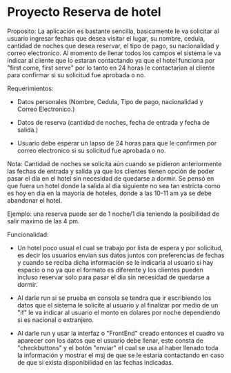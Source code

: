 # Proyecto Reserva de hotel

Proposito:
La aplicación es bastante sencilla, basicamente le va solicitar al usuario ingresar fechas que desea visitar el lugar, su nombre, cedula, cantidad de noches que desea reservar, el tipo de pago, su nacionalidad y correo electronico.
Al momento de llenar todos los campos el sistema le va indicar al cliente que lo estaran contactando ya que el hotel funciona por "first come, first serve" por lo tanto en 24 horas le contactarian al cliente para confirmar si su solicitud fue aprobada o no.


Requerimientos:

- Datos personales (Nombre, Cedula, Tipo de pago, nacionalidad y Correo Electronico.)

- Datos de reserva (cantidad de noches, fecha de entrada y fecha de salida.)

- Usuario debe esperar un lapso de 24 horas para que le confirmen por correo electronico si su solicitud fue aprobada o no.

Nota: 
Cantidad de noches se solicita aún cuando se pidieron anteriormente las fechas de entrada y salida ya que los clientes tienen opción de poder pasar el día en el hotel sin necesidad de quedarse a dormir.
Se pensó en que fuera un hotel donde la salida al día siguiente no sea tan estricta como es hoy en dia en la mayoria de hoteles, donde a las 10-11 am ya se debe abandonar el hotel.

Ejemplo: una reserva puede ser de 1 noche/1 día teniendo la posibilidad de salir maximo de las 4 pm.

Funcionalidad:

- Un hotel poco usual el cual se trabajo por lista de espera y por solicitud, es decir los usuarios envian sus datos juntos con preferencias de fechas y cuando se reciba dicha información se le indicaria al usuario si hay espacio o no ya que el formato es diferente y los clientes pueden incluso reservar solo para pasar el dia sin necesidad de quedarse a dormir.

- Al darle run si se prueba en consola se tendra que ir escribiendo los datos que el sistema le solicite al usuario y al finalizar por medio de un "if" le va indicar al usuario el monto en dolares por noche dependiendo si es nacional o extranjero.

- Al darle run y usar la interfaz o "FrontEnd" creado entonces el cuadro va aparecer con los datos que el usuario debe llenar, este consta de "checkbuttons" y el botón "enviar" el cual se usa al haber llenado toda la información y mostrar el msj de que se le estaria contactando en caso de que si exista disponibilidad en las fechas indicadas.
